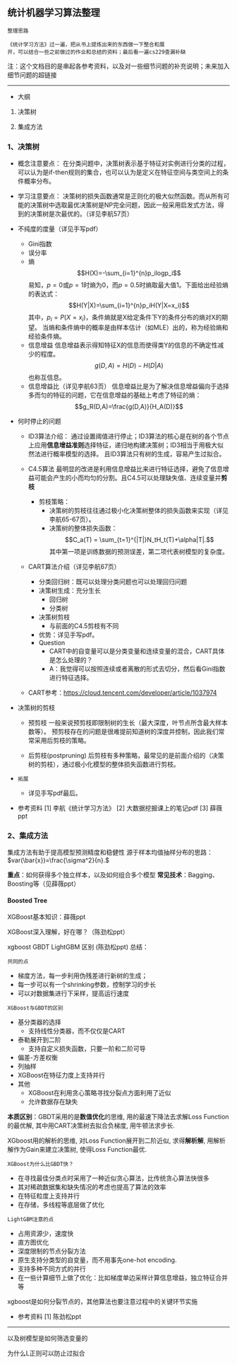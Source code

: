 ## 统计机器学习算法整理

    整理思路

    《统计学习方法》过一遍，把从书上提炼出来的东西做一下整合和展
    开，可以结合一些之前做过的作业和总结的资料；最后看一遍cs229查漏补缺

注：这个文档目的是串起各参考资料，以及对一些细节问题的补充说明；未来加入细节问题的超链接

----

- 大纲

1. 决策树

1. 集成方法

### 1、决策树

- 概念注意要点：
在分类问题中，决策树表示基于特征对实例进行分类的过程，可以认为是if-then规则的集合，也可以认为是定义在特征空间与类空间上的条件概率分布。

- 学习注意要点：
决策树的损失函数通常是正则化的极大似然函数。而从所有可能的决策树中选取最优决策树是NP完全问题，因此一般采用启发式方法，得到的决策树是次最优的。（详见李航57页）

- 不纯度的度量（详见手写pdf）
  - Gini指数
  - 误分率
  - 熵
  $$H(X)=-\sum_{i=1}^{n}p_ilogp_i$$
  易知，$p=0$或$p=1$时熵为0，而$p=0.5$时熵取最大值1。下面给出经验熵的表达式：
  $$H(Y|X)=\sum_{i=1}^{n}p_iH(Y|X=x_i)$$
  其中，$p_i=P(X=x_i)$，条件熵就是X给定条件下Y的条件分布的熵对X的期望。
  当熵和条件熵中的概率是由样本估计（如MLE）出的，称为经验熵和经验条件熵。
  - 信息增益
  信息增益表示得知特征X的信息而使得类Y的信息的不确定性减少的程度。
  $$g(D, A)=H(D)-H(D|A)$$
  也称互信息。
  - 信息增益比（详见李航63页）
  信息增益比是为了解决信息增益偏向于选择多而匀的特征的问题，它在信息增益的基础上考虑了特征的熵：
  $$g_R(D,A)=\frac{g(D,A)}{H_A(D)}$$

- 何时停止的问题
  - ID3算法介绍：
    通过设置阈值进行停止；ID3算法的核心是在树的各个节点上应用**信息增益准则**选择特征，递归地构建决策树；ID3相当于用极大似然法进行概率模型的选择。
    且ID3算法只有树的生成，容易产生过拟合。
  
  - C4.5算法
    最明显的改进是利用信息增益比来进行特征选择，避免了信息增益可能会产生的小而均匀的分割。且C4.5可以处理缺失值、连续变量并**剪枝**
    - 剪枝策略：
      - 决策树的剪枝往往通过极小化决策树整体的损失函数来实现（详见李航65-67页）。
      - 决策树的整体损失函数：$$C_a(T) = \sum_{t=1}^{|T|}N_tH_t(T)+\alpha|T|.$$
      其中第一项是训练数据的预测误差，第二项代表树模型的复杂度。

  - CART算法介绍（详见李航67页）
    - 分类回归树：既可以处理分类问题也可以处理回归问题
    - 决策树生成：充分生长
      - 回归树
      - 分类树
    - 决策树剪枝
      - 与前面的C4.5剪枝有不同
    - 优势：详见手写pdf。
    - Question
      - CART中的自变量可以是分类变量和连续变量的混合，CART具体是怎么处理的？
      - A：我觉得可以按照连续或者离散的形式去切分，然后看Gini指数进行特征选择。
  - CART参考：https://cloud.tencent.com/developer/article/1037974

- 决策树的剪枝
  - 预剪枝
  一般来说预剪枝即限制树的生长（最大深度，叶节点所含最大样本数等）。
  预剪枝存在的问题是很难提前知道树的深度并控制，因此我们常常采用后剪枝的策略。

  - 后剪枝(postpruning)
  后剪枝有多种策略，最常见的是前面介绍的（决策树的剪枝），通过极小化模型的整体损失函数进行剪枝。

  

- `拓展`
  - 详见手写pdf最后。
    

- 参考资料
[1] 李航《统计学习方法》
[2] 大数据挖掘课上的笔记pdf
[3] 薛薇ppt

### 2、集成方法

集成方法有助于提高模型预测精度和稳健性
源于样本均值抽样分布的思路：$var(\bar{x})=\frac{\sigma^2}{n}.$

**重点**：如何获得多个独立样本，以及如何组合多个模型
**常见技术**：Bagging、Boosting等（见薛薇ppt）

#### Boosted Tree

XGBoost基本知识：薛薇ppt

XGBoost深入理解，好在哪？（陈劲松ppt）

xgboost GBDT LightGBM 区别 (陈劲松ppt)
总结：

`共同的点`
  - 梯度方法，每一步利用伪残差进行新树的生成；
  - 每一步可以有一个shrinking参数，控制学习的步长
  - 可以对数据集进行下采样，提高运行速度

`XGBoost与GBDT的区别`
  - 基分类器的选择
    - 支持线性分类器，而不仅仅是CART
  - 泰勒展开到二阶
    - 支持自定义损失函数，只要一阶和二阶可导
  - 偏差-方差权衡
  - 列抽样
  - XGBoost在特征力度上支持并行
  - 其他
    - XGBoost在利用贪心策略寻找分裂点方面利用了近似
    - 允许数据存在缺失

**本质区别**：GBDT采用的是**数值优化**的思维, 用的最速下降法去求解Loss Function的最优解, 其中用CART决策树去拟合负梯度, 用牛顿法求步长.

XGboost用的解析的思维, 对Loss Function展开到二阶近似, 求得**解析解**, 用解析解作为Gain来建立决策树, 使得Loss Function最优.


`XGBoost为什么比GBDT快？`
  - 在寻找最佳分类点时采用了一种近似贪心算法，比传统贪心算法快很多
  - 其对稀疏数据集和缺失情况的考虑也提高了算法的效率
  - 在特征粒度上支持并行
  - 在存储，多线程等底层做了优化

`LightGBM注意的点`
  - 占用资源少，速度快
  - 直方图优化
  - 深度限制的节点分裂方法
  - 原生支持分类型的自变量，而不用事先one-hot encoding.
  - 支持多种不同方式的并行
  - 在一些计算细节上做了优化：比如梯度单边采样计算信息增益，独立特征合并等
  

xgboost是如何分裂节点的，其他算法也要注意过程中的关键环节实施


- 参考资料
[1] 陈劲松ppt

---

以及树模型是如何筛选变量的

为什么L正则可以防止过拟合
